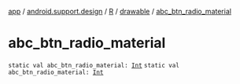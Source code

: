 [app](../../../index.md) / [android.support.design](../../index.md) / [R](../index.md) / [drawable](index.md) / [abc_btn_radio_material](.)

# abc_btn_radio_material

`static val abc_btn_radio_material: `[`Int`](https://kotlinlang.org/api/latest/jvm/stdlib/kotlin/-int/index.html)
`static val abc_btn_radio_material: `[`Int`](https://kotlinlang.org/api/latest/jvm/stdlib/kotlin/-int/index.html)